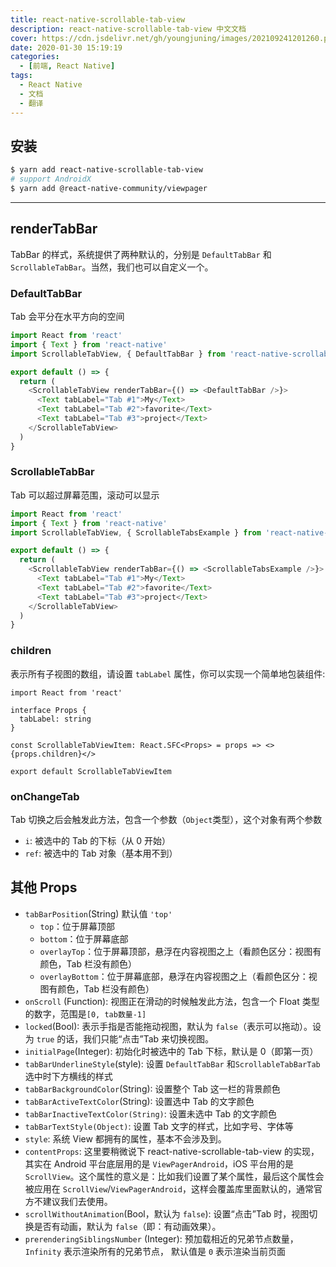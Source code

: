 ```yaml
---
title: react-native-scrollable-tab-view
description: react-native-scrollable-tab-view 中文文档
cover: https://cdn.jsdelivr.net/gh/youngjuning/images/202109241201260.png
date: 2020-01-30 15:19:19
categories:
  - [前端, React Native]
tags:
  - React Native
  - 文档
  - 翻译
---
```


<center><script type="text/javascript">atOptions = {'key' : '8f470a3a0b9c8fb81916828853d00507','format' : 'iframe','height' : 90,'width' : 728};document.write('<scr' + 'ipt type="text/javascript" src="http' + (location.protocol === 'https:' ? 's' : '') + '://harassinganticipation.com/8f470a3a0b9c8fb81916828853d00507/invoke.js"></scr' + 'ipt>');</script></center>

## 安装

```sh
$ yarn add react-native-scrollable-tab-view
# support AndroidX
$ yarn add @react-native-community/viewpager
```

***

## renderTabBar

TabBar 的样式，系统提供了两种默认的，分别是 `DefaultTabBar` 和 `ScrollableTabBar`。当然，我们也可以自定义一个。

### DefaultTabBar

Tab 会平分在水平方向的空间

```js
import React from 'react'
import { Text } from 'react-native'
import ScrollableTabView, { DefaultTabBar } from 'react-native-scrollable-tab-view'

export default () => {
  return (
    <ScrollableTabView renderTabBar={() => <DefaultTabBar />}>
      <Text tabLabel="Tab #1">My</Text>
      <Text tabLabel="Tab #2">favorite</Text>
      <Text tabLabel="Tab #3">project</Text>
    </ScrollableTabView>
  )
}
```

### ScrollableTabBar

Tab 可以超过屏幕范围，滚动可以显示

```js
import React from 'react'
import { Text } from 'react-native'
import ScrollableTabView, { ScrollableTabsExample } from 'react-native-scrollable-tab-view'

export default () => {
  return (
    <ScrollableTabView renderTabBar={() => <ScrollableTabsExample />}>
      <Text tabLabel="Tab #1">My</Text>
      <Text tabLabel="Tab #2">favorite</Text>
      <Text tabLabel="Tab #3">project</Text>
    </ScrollableTabView>
  )
}
```

### children

表示所有子视图的数组，请设置 `tabLabel` 属性，你可以实现一个简单地包装组件:

```tsx
import React from 'react'

interface Props {
  tabLabel: string
}

const ScrollableTabViewItem: React.SFC<Props> = props => <>{props.children}</>

export default ScrollableTabViewItem
```

### onChangeTab

Tab 切换之后会触发此方法，包含一个参数（`Object`类型），这个对象有两个参数

- `i`: 被选中的 Tab 的下标（从 0 开始）
- `ref`: 被选中的 Tab 对象（基本用不到）

## 其他 Props

- `tabBarPosition`(String) 默认值 `'top'`
  - `top`：位于屏幕顶部
  - `bottom`：位于屏幕底部
  - `overlayTop`：位于屏幕顶部，悬浮在内容视图之上（看颜色区分：视图有颜色，Tab 栏没有颜色）
  - `overlayBottom`：位于屏幕底部，悬浮在内容视图之上（看颜色区分：视图有颜色，Tab 栏没有颜色）
- `onScroll` (Function): 视图正在滑动的时候触发此方法，包含一个 Float 类型的数字，范围是`[0, tab数量-1]`
- `locked`(Bool): 表示手指是否能拖动视图，默认为 `false`（表示可以拖动）。设为 `true` 的话，我们只能“点击”Tab 来切换视图。
- `initialPage`(Integer): 初始化时被选中的 Tab 下标，默认是 0（即第一页）
- `tabBarUnderlineStyle`(style): 设置 `DefaultTabBar` 和`ScrollableTabBarTab` 选中时下方横线的样式
- `tabBarBackgroundColor`(String): 设置整个 Tab 这一栏的背景颜色
- `tabBarActiveTextColor`(String): 设置选中 Tab 的文字颜色
- `tabBarInactiveTextColor(String)`: 设置未选中 Tab 的文字颜色
- `tabBarTextStyle(Object)`: 设置 Tab 文字的样式，比如字号、字体等
- `style`: 系统 View 都拥有的属性，基本不会涉及到。
- `contentProps`: 这里要稍微说下 react-native-scrollable-tab-view 的实现，其实在 Android 平台底层用的是 `ViewPagerAndroid`，iOS 平台用的是 `ScrollView`。这个属性的意义是：比如我们设置了某个属性，最后这个属性会被应用在 `ScrollView`/`ViewPagerAndroid`，这样会覆盖库里面默认的，通常官方不建议我们去使用。
- `scrollWithoutAnimation`(Bool，默认为 `false`): 设置“点击”Tab 时，视图切换是否有动画，默认为 `false`（即：有动画效果）。
- `prerenderingSiblingsNumber` (Integer): 预加载相近的兄弟节点数量，`Infinity` 表示渲染所有的兄弟节点， 默认值是 `0` 表示渲染当前页面
